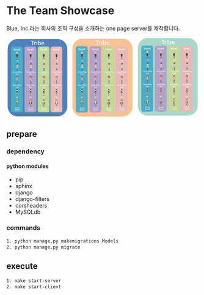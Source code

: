# The Team Showcase
Blue, Inc.라는 회사의 조직 구성을 소개하는 one page server를 제작합니다.

![The Team Showcase](documents/the_team_showcase.png)

## prepare
### dependency
#### python modules
- pip
- sphinx
- django
- django-filters
- corsheaders
- MySQLdb
### commands
    1. python manage.py makemigrations Models
    2. python manage.py migrate

## execute
    1. make start-server
    2. make start-client
